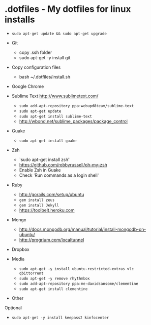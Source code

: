 .dotfiles - My dotfiles for linux installs
=========
* `sudo apt-get update && sudo apt-get upgrade`
* Git
  * copy .ssh folder
  * sudo apt-get -y install git
* Copy configuration files
  * bash ~/.dotfiles/install.sh
* Google Chrome
* Sublime Text http://www.sublimetext.com/
  * `sudo add-apt-repository ppa:webupd8team/sublime-text`
  * `sudo apt-get update`
  * `sudo apt-get install sublime-text`
  * http://wbond.net/sublime_packages/package_control
* Guake
  * `sudo apt-get install guake`
* Zsh
  * `sudo apt-get install zsh'
  * https://github.com/robbyrussell/oh-my-zsh
  * Enable Zsh in Guake
  * Check 'Run commands as a login shell'
* Ruby
  * http://gorails.com/setup/ubuntu
  * `gem install zeus`
  * `gem install Jekyll`
  * https://toolbelt.heroku.com
* Mongo
  * http://docs.mongodb.org/manual/tutorial/install-mongodb-on-ubuntu/
  * http://progrium.com/localtunnel
* Dropbox
* Media
  * `sudo apt-get -y install ubuntu-restricted-extras vlc qbittorrent`
  * `sudo apt-get -y remove rhythmbox`
  * `sudo add-apt-repository ppa:me-davidsansome/clementine`
  * `sudo apt-get install clementine`
 
* Other

Optional
* `sudo apt-get -y install keepass2 kinfocenter`
